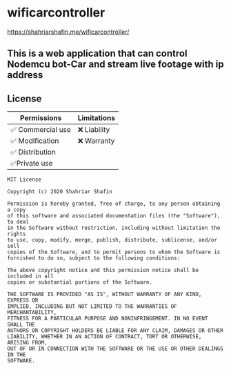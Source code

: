 # wificarcontroller
https://shahriarshafin.me/wificarcontroller/
## This is a web application that can control Nodemcu bot-Car and stream live footage with ip address

## License
  
| Permissions         | Limitations   |
| -----------         | -----------   |
| ✅ Commercial use   | ❌ Liability |
| ✅ Modification     | ❌ Warranty  |
| ✅ Distribution                    |
| ✅Private use                      |

```
MIT License

Copyright (c) 2020 Shahriar Shafin

Permission is hereby granted, free of charge, to any person obtaining a copy
of this software and associated documentation files (the "Software"), to deal
in the Software without restriction, including without limitation the rights
to use, copy, modify, merge, publish, distribute, sublicense, and/or sell
copies of the Software, and to permit persons to whom the Software is
furnished to do so, subject to the following conditions:

The above copyright notice and this permission notice shall be included in all
copies or substantial portions of the Software.

THE SOFTWARE IS PROVIDED "AS IS", WITHOUT WARRANTY OF ANY KIND, EXPRESS OR
IMPLIED, INCLUDING BUT NOT LIMITED TO THE WARRANTIES OF MERCHANTABILITY,
FITNESS FOR A PARTICULAR PURPOSE AND NONINFRINGEMENT. IN NO EVENT SHALL THE
AUTHORS OR COPYRIGHT HOLDERS BE LIABLE FOR ANY CLAIM, DAMAGES OR OTHER
LIABILITY, WHETHER IN AN ACTION OF CONTRACT, TORT OR OTHERWISE, ARISING FROM,
OUT OF OR IN CONNECTION WITH THE SOFTWARE OR THE USE OR OTHER DEALINGS IN THE
SOFTWARE.